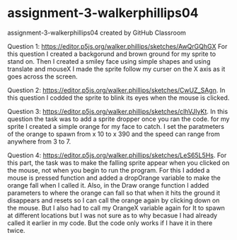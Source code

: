 # assignment-3-walkerphillips04
assignment-3-walkerphillips04 created by GitHub Classroom


Question 1: https://editor.p5js.org/walker.phillips/sketches/AwQrGQhGX For this question I created a backgorund and brown ground for my sprite to stand on.
Then I created a smiley face using simple shapes and using translate and mouseX I made the sprite follow my curser on the X axis as it goes across the screen.

Question 2: https://editor.p5js.org/walker.phillips/sketches/CwUZ_SAgn. In this question I codded the sprite to blink its eyes when the mouse is clicked.

Question 3: https://editor.p5js.org/walker.phillips/sketches/clhVJIyKt. In this question the task was to add a sprite dropper once you ran the code. for my sprite I created a simple orange for my face to catch. I set the paratmeters of the orange to spawn from x 10 to x 390 and the speed can range from anywhere from 3 to 7.  

Question 4: https://editor.p5js.org/walker.phillips/sketches/LeS65L5Hs.  For this part, the task was to make the falling sprite appear when you clicked on the mouse, not when you begin to run the program. For this I added a mouse is pressed function and added a dropOrange variable to make the orange fall when I called it.  Also, in the Draw orange function I added parameters to where the orange can fall so that when it hits the ground it disappears and resets so I can call the orange again by clicking down on the mouse. But I also had to call my OrangeX variable again for It to spawn at different locations but I was not sure as to why becasue I had already called it earlier in my code. But the code only works if I have it in there twice. 
